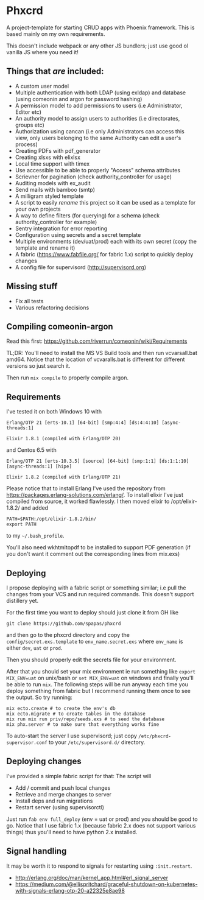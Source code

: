 # Phxcrd

A project-template for starting CRUD apps with Phoenix framework. This is based mainly on my own requirements.

This doesn't include webpack or any other JS bundlers; just use good ol vanilla JS where you need it!

## Things that *are* included:

* A custom user model
* Multiple authentication with both LDAP (using exldap) and database (using comeonin and argon for password hashing)
* A permission model to add permissions to users (i.e Administrator, Editor etc)
* An authority model to assign users to authorities (i.e directorates, groups etc)
* Authorization using cancan (i.e only Administrators can access this view, only users belonging to the same Authority can edit a user's process)
* Creating PDFs with pdf_generator
* Creating xlsxs with elixlsx
* Local time support with timex
* Use accessible to be able to properly "Access" schema attributes
* Scrievner for pagination (check authority_controller for usage)
* Auditing models with ex_audit
* Send mails with bamboo (smtp)
* A milligram styled template
* A script to easily *rename* this project so it can be used as a template for your own projects
* A way to define filters (for querying) for a schema (check authority_controller for example)
* Sentry integration for error reporting
* Configuration using secrets and a secret template
* Multiple environments (dev/uat/prod) each with its own secret (copy the template and rename it)
* A fabric (https://www.fabfile.org/ for fabric 1.x) script to quickly deploy changes
* A config file for supervisord (http://supervisord.org)

## Missing stuff

* Fix all tests
* Various refactoring decisions

## Compiling comeonin-argon

Read this first: https://github.com/riverrun/comeonin/wiki/Requirements

TL;DR: You'll need to install the MS VS Build tools and then run vcvarsall.bat amd64. Notice that the location of vcvaralls.bat is different for different versions so just search it.

Then run `mix compile` to properly compile argon.

## Requirements

I've tested it on both Windows 10 with 

```
Erlang/OTP 21 [erts-10.1] [64-bit] [smp:4:4] [ds:4:4:10] [async-threads:1]

Elixir 1.8.1 (compiled with Erlang/OTP 20)
```

and Centos 6.5 with 

```
Erlang/OTP 21 [erts-10.3.5] [source] [64-bit] [smp:1:1] [ds:1:1:10] [async-threads:1] [hipe]

Elixir 1.8.2 (compiled with Erlang/OTP 21)
```

Please notice that to install Erlang I've used the repository from https://packages.erlang-solutions.com/erlang/.
To install elixir I've just compiled from source, it worked flawlessly. I then moved elixir to /opt/elixir-1.8.2/
and added 

```
PATH=$PATH:/opt/elixir-1.8.2/bin/
export PATH
```

to my `~/.bash_profile`.

You'll also need wkhtmltopdf to be installed to support PDF generation (if you don't want it comment out the corresponding lines from mix.exs)


## Deploying

I propose deploying with a fabric script or something similar; i.e pull the changes from your VCS and run required commands. This doesn't support distillery yet.

For the first time you want to deploy should just clone it from GH like

```
git clone https://github.com/spapas/phxcrd
```

and then go to the phxcrd directory and copy the `config/secret.exs.template` to `env_name.secret.exs` where `env_name` is either `dev`, `uat` or `prod`.

Then you should properly edit the secrets file for your environment. 

After that you should set your mix environment ie run something like `export MIX_ENV=uat` on unix/bash or `set MIX_ENV=uat` on windows and finally you'll
be able to run `mix`. The following steps will be run anyway each time you deploy something from fabric but I recommend running them once to see the 
output. So try running:

```
mix ecto.create # to create the env's db
mix ecto.migrate # to create tables in the database
mix run mix run priv/repo/seeds.exs # to seed the database
mix phx.server # to make sure that everything works fine
```

To auto-start the server I use supervisord; just copy `/etc/phxcrd-supervisor.conf` to your `/etc/supervisord.d/` directory.

## Deploying changes

I've provided a simple fabric script for that: The script will

* Add / commit and push local changes
* Retrieve and merge changes to server
* Install deps and run migrations
* Restart server (using supervisorctl)

Just run `fab env full_deploy` (env = uat or prod) and you should be good to go. Notice that I use fabric 1.x (because fabric 2.x does not support various things) thus you'll need to have python 2.x installed.

## Signal handling

It may be worth it to respond to signals for restarting using `:init.restart`.

* http://erlang.org/doc/man/kernel_app.html#erl_signal_server
* https://medium.com/@ellispritchard/graceful-shutdown-on-kubernetes-with-signals-erlang-otp-20-a22325e8ae98